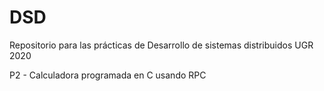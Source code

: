 # DSD
Repositorio para las prácticas de Desarrollo de sistemas distribuidos UGR 2020

P2 - Calculadora programada en C usando RPC

